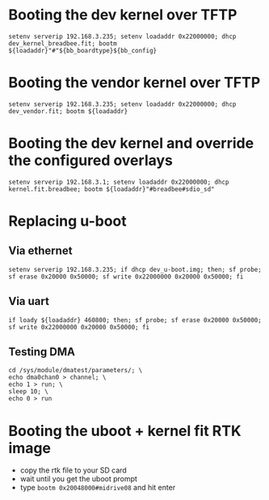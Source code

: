 # Booting the dev kernel over TFTP

```
setenv serverip 192.168.3.235; setenv loadaddr 0x22000000; dhcp dev_kernel_breadbee.fit; bootm ${loadaddr}"#"${bb_boardtype}${bb_config}
```

# Booting the vendor kernel over TFTP

```
setenv serverip 192.168.3.235; setenv loadaddr 0x22000000; dhcp dev_vendor.fit; bootm ${loadaddr}
```

# Booting the dev kernel and override the configured overlays

```
setenv serverip 192.168.3.1; setenv loadaddr 0x22000000; dhcp kernel.fit.breadbee; bootm ${loadaddr}"#breadbee#sdio_sd"
```


# Replacing u-boot

## Via ethernet

```
setenv serverip 192.168.3.235; if dhcp dev_u-boot.img; then; sf probe; sf erase 0x20000 0x50000; sf write 0x22000000 0x20000 0x50000; fi
```

## Via uart

```
if loady ${loadaddr} 460800; then; sf probe; sf erase 0x20000 0x50000; sf write 0x22000000 0x20000 0x50000; fi
```


## Testing DMA

```
cd /sys/module/dmatest/parameters/; \
echo dma0chan0 > channel; \
echo 1 > run; \
sleep 10; \
echo 0 > run
```

# Booting the uboot + kernel fit RTK image

- copy the rtk file to your SD card
- wait until you get the uboot prompt
- type ```bootm 0x20048000#midrive08``` and hit enter
